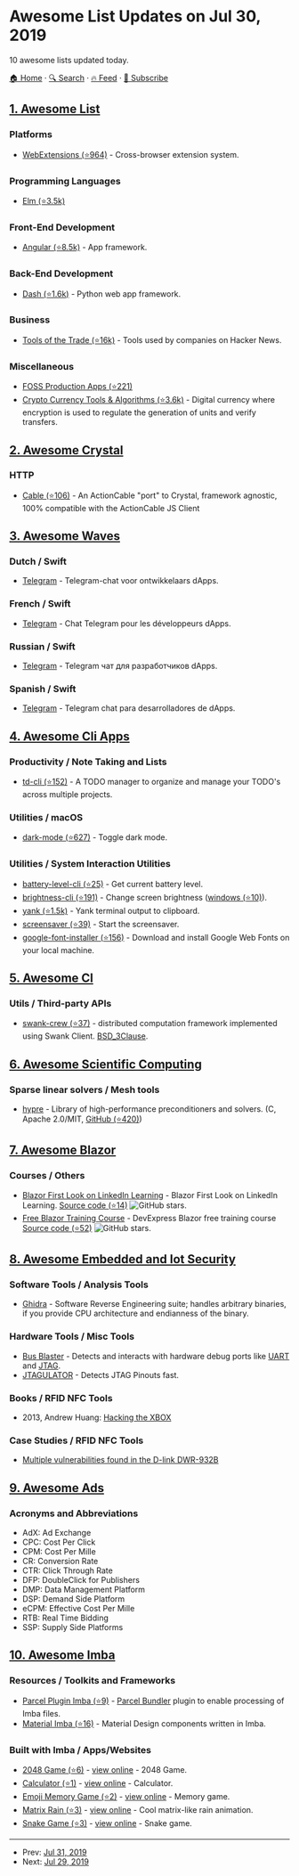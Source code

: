 # Awesome List Updates on Jul 30, 2019

10 awesome lists updated today.

[🏠 Home](/README.md) · [🔍 Search](https://test.trackawesomelist.com/search/) · [🔥 Feed](https://test.trackawesomelist.com/feed.xml) · [📮 Subscribe](https://trackawesomelist.us17.list-manage.com/subscribe?u=d2f0117aa829c83a63ec63c2f&id=36a103854c)



## [1. Awesome List](/content/sindresorhus/awesome/README.md)

### Platforms

*   [WebExtensions (⭐964)](https://github.com/fregante/Awesome-WebExtensions#readme) - Cross-browser extension system.

### Programming Languages

*   [Elm (⭐3.5k)](https://github.com/sporto/awesome-elm#readme)

### Front-End Development

*   [Angular (⭐8.5k)](https://github.com/PatrickJS/awesome-angular#readme) - App framework.

### Back-End Development

*   [Dash (⭐1.6k)](https://github.com/ucg8j/awesome-dash#readme) - Python web app framework.

### Business

*   [Tools of the Trade (⭐16k)](https://github.com/cjbarber/ToolsOfTheTrade#readme) - Tools used by companies on Hacker News.

### Miscellaneous

*   [FOSS Production Apps (⭐221)](https://github.com/DataDaoDe/awesome-foss-apps#readme)
*   [Crypto Currency Tools & Algorithms (⭐3.6k)](https://github.com/Zheaoli/awesome-coins#readme) - Digital currency where encryption is used to regulate the generation of units and verify transfers.

## [2. Awesome Crystal](/content/veelenga/awesome-crystal/README.md)

### HTTP

*   [Cable (⭐106)](https://github.com/cable-cr/cable) - An ActionCable "port" to Crystal, framework agnostic, 100% compatible with the ActionCable JS Client

## [3. Awesome Waves](/content/msmolyakov/awesome-waves/README.md)

### Dutch / Swift

*   [Telegram](https://t.me/wavesdappsnl) - Telegram-chat voor ontwikkelaars dApps.

### French / Swift

*   [Telegram](https://t.me/wavesdappsFR) - Chat Telegram pour les développeurs dApps.

### Russian / Swift

*   [Telegram](https://t.me/tradisys_russia) - Telegram чат для разработчиков dApps.

### Spanish / Swift

*   [Telegram](https://t.me/wavesdappsES) - Telegram chat para desarrolladores de dApps.

## [4. Awesome Cli Apps](/content/agarrharr/awesome-cli-apps/README.md)

### Productivity / Note Taking and Lists

*   [td-cli (⭐152)](https://github.com/darrikonn/td-cli) - A TODO manager to organize and manage your TODO's across multiple projects.

### Utilities / macOS

*   [dark-mode (⭐627)](https://github.com/sindresorhus/dark-mode) - Toggle dark mode.

### Utilities / System Interaction Utilities

*   [battery-level-cli (⭐25)](https://github.com/gillstrom/battery-level-cli) - Get current battery level.
*   [brightness-cli (⭐191)](https://github.com/kevva/brightness-cli) - Change screen brightness ([windows (⭐10)](https://github.com/sondreb/win-brightness)).
*   [yank (⭐1.5k)](https://github.com/mptre/yank) - Yank terminal output to clipboard.
*   [screensaver (⭐39)](https://github.com/gillstrom/screensaver) - Start the screensaver.
*   [google-font-installer (⭐156)](https://github.com/lordgiotto/google-font-installer) - Download and install Google Web Fonts on your local machine.

## [5. Awesome Cl](/content/CodyReichert/awesome-cl/README.md)

### Utils / Third-party APIs

*   [swank-crew (⭐37)](https://github.com/brown/swank-crew) - distributed computation framework implemented using Swank Client. [BSD\_3Clause](https://directory.fsf.org/wiki/License:BSD_3Clause).

## [6. Awesome Scientific Computing](/content/nschloe/awesome-scientific-computing/README.md)

### Sparse linear solvers / Mesh tools

*   [hypre](https://computing.llnl.gov/projects/hypre-scalable-linear-solvers-multigrid-methods) - Library of high-performance preconditioners and solvers.
    (C, Apache 2.0/MIT, [GitHub (⭐420)](https://github.com/hypre-space/hypre))

## [7. Awesome Blazor](/content/AdrienTorris/awesome-blazor/README.md)

### Courses / Others

*   [Blazor First Look on LinkedIn Learning](https://www.linkedin.com/learning/blazor-first-look) - Blazor First Look on LinkedIn Learning. [Source code (⭐14)](https://github.com/Dedac/Beam) ![GitHub stars](https://img.shields.io/github/stars/Dedac/Beam?style=flat-square\&cacheSeconds=604800).
*   [Free Blazor Training Course](https://www.devexpress.com/support/training/blazor/) - DevExpress Blazor free training course [Source code (⭐52)](https://github.com/DevExpress/blazor-training-samples) ![GitHub stars](https://img.shields.io/github/stars/DevExpress/blazor-training-samples?style=flat-square\&cacheSeconds=604800).

## [8. Awesome Embedded and Iot Security](/content/fkie-cad/awesome-embedded-and-iot-security/README.md)

### Software Tools / Analysis Tools

*   [Ghidra](https://ghidra-sre.org/) - Software Reverse Engineering suite; handles arbitrary binaries, if you provide CPU architecture and endianness of the binary.

### Hardware Tools / Misc Tools

*   [Bus Blaster](http://dangerousprototypes.com/docs/Bus_Blaster) - Detects and interacts with hardware debug ports like [UART](https://en.wikipedia.org/wiki/Universal_asynchronous_receiver-transmitter) and [JTAG](https://en.wikipedia.org/wiki/JTAG).
*   [JTAGULATOR](http://www.grandideastudio.com/jtagulator/) - Detects JTAG Pinouts fast.

### Books / RFID NFC Tools

*   2013, Andrew Huang: [Hacking the XBOX](https://nostarch.com/xboxfree)

### Case Studies / RFID NFC Tools

*   [Multiple vulnerabilities found in the D-link DWR-932B](https://pierrekim.github.io/blog/2016-09-28-dlink-dwr-932b-lte-routers-vulnerabilities.html)

## [9. Awesome Ads](/content/cenoura/awesome-ads/README.md)

### Acronyms and Abbreviations

*   AdX: Ad Exchange
*   CPC: Cost Per Click
*   CPM: Cost Per Mille
*   CR: Conversion Rate
*   CTR: Click Through Rate
*   DFP: DoubleClick for Publishers
*   DMP: Data Management Platform
*   DSP: Demand Side Platform
*   eCPM: Effective Cost Per Mille
*   RTB: Real Time Bidding
*   SSP: Supply Side Platforms

## [10. Awesome Imba](/content/koolamusic/awesome-imba/README.md)

### Resources / Toolkits and Frameworks

*   [Parcel Plugin Imba (⭐9)](https://github.com/imba/parcel-plugin-imba) - [Parcel Bundler](https://parceljs.org/) plugin to enable
    processing of Imba files.
*   [Material Imba (⭐16)](https://github.com/nathanjohnson320/material-imba) - Material Design components written in Imba.

### Built with Imba / Apps/Websites

*   [2048 Game (⭐6)](https://github.com/taw/imba-2048) - [view online](https://taw.github.io/imba-2048) - 2048 Game.
*   [Calculator (⭐1)](https://github.com/taw/imba-calculator) - [view online](https://taw.github.io/imba-calculator)  - Calculator.
*   [Emoji Memory Game (⭐2)](https://github.com/taw/imba-emoji-memory) - [view online](https://taw.github.io/imba-emoji-memory) - Memory game.
*   [Matrix Rain (⭐3)](https://github.com/taw/imba-matrix-rain) - [view online](https://taw.github.io/imba-matrix-rain) - Cool matrix-like rain animation.
*   [Snake Game (⭐3)](https://github.com/taw/imba-snake) - [view online](https://taw.github.io/imba-snake) - Snake game.

---

- Prev: [Jul 31, 2019](/content/2019/07/31/README.md)
- Next: [Jul 29, 2019](/content/2019/07/29/README.md)